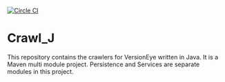 [![Circle CI](https://circleci.com/gh/versioneye/crawl_j.svg?style=svg)](https://circleci.com/gh/versioneye/crawl_j)

# Crawl_J

This repository contains the crawlers for VersionEye written in Java. It is a Maven multi module project. Persistence and Services are separate modules in this project.  
